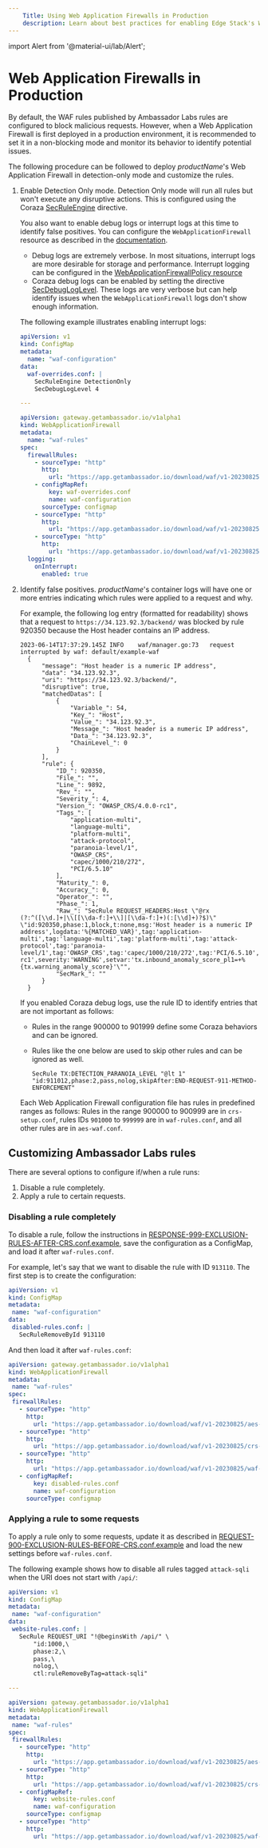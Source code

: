 ```yaml
---
    Title: Using Web Application Firewalls in Production
    description: Learn about best practices for enabling Edge Stack's Web Application Firewalls in production environments
---
```


import Alert from '@material-ui/lab/Alert';

# Web Application Firewalls in Production

By default, the WAF rules published by Ambassador Labs rules are configured to block malicious requests.
However, when a Web Application Firewall is first deployed in a production environment, it is recommended
to set it in a non-blocking mode and monitor its behavior to identify potential issues.

The following procedure can be followed to deploy $productName$'s Web Application Firewall in detection-only mode and
customize the rules.

1. Enable Detection Only mode. Detection Only mode will run all rules but won't execute any disruptive actions.
   This is configured using the Coraza [SecRuleEngine][] directive.

   You also want to enable debug logs or interrupt logs at this time to identify false positives.
   You can configure the `WebApplicationFirewall` resource as described in the [documentation][].

   - Debug logs are extremely verbose. In most situations, interrupt logs are more desirable for storage and performance.
   Interrupt logging can be configured in the [WebApplicationFirewallPolicy resource][]
   - Coraza debug logs can be enabled by setting the directive [SecDebugLogLevel][]. These logs are very verbose
   but can help identify issues when the `WebApplicationFirewall` logs don't show enough information.

   The following example illustrates enabling interrupt logs:

   ```yaml
   apiVersion: v1
   kind: ConfigMap
   metadata:
     name: "waf-configuration"
   data:
     waf-overrides.conf: |
       SecRuleEngine DetectionOnly
       SecDebugLogLevel 4

   ---

   apiVersion: gateway.getambassador.io/v1alpha1
   kind: WebApplicationFirewall
   metadata:
     name: "waf-rules"
   spec:
     firewallRules:
       - sourceType: "http"
         http:
           url: "https://app.getambassador.io/download/waf/v1-20230825/aes-waf.conf"
       - configMapRef:
           key: waf-overrides.conf
           name: waf-configuration
         sourceType: configmap
       - sourceType: "http"
         http:
           url: "https://app.getambassador.io/download/waf/v1-20230825/crs-setup.conf"
       - sourceType: "http"
         http:
           url: "https://app.getambassador.io/download/waf/v1-20230825/waf-rules.conf"
     logging:
       onInterrupt:
         enabled: true
   ```

2. Identify false positives. $productName$'s container logs will have one or more entries indicating which rules
   were applied to a request and why.

   For example, the following log entry (formatted for readability) shows that a request to `https://34.123.92.3/backend/` was
   blocked by rule 920350 because the Host header contains an IP address.

   ```text
   2023-06-14T17:37:29.145Z	INFO	waf/manager.go:73	request interrupted by waf: default/example-waf
     {
         "message": "Host header is a numeric IP address",
         "data": "34.123.92.3",
         "uri": "https://34.123.92.3/backend/",
         "disruptive": true,
         "matchedDatas": [
             {
                 "Variable_": 54,
                 "Key_": "Host",
                 "Value_": "34.123.92.3",
                 "Message_": "Host header is a numeric IP address",
                 "Data_": "34.123.92.3",
                 "ChainLevel_": 0
             }
         ],
         "rule": {
             "ID_": 920350,
             "File_": "",
             "Line_": 9892,
             "Rev_": "",
             "Severity_": 4,
             "Version_": "OWASP_CRS/4.0.0-rc1",
             "Tags_": [
                 "application-multi",
                 "language-multi",
                 "platform-multi",
                 "attack-protocol",
                 "paranoia-level/1",
                 "OWASP_CRS",
                 "capec/1000/210/272",
                 "PCI/6.5.10"
             ],
             "Maturity_": 0,
             "Accuracy_": 0,
             "Operator_": "",
             "Phase_": 1,
             "Raw_": "SecRule REQUEST_HEADERS:Host \"@rx (?:^([\\d.]+|\\[[\\da-f:]+\\]|[\\da-f:]+)(:[\\d]+)?$)\" \"id:920350,phase:1,block,t:none,msg:'Host header is a numeric IP address',logdata:'%{MATCHED_VAR}',tag:'application-multi',tag:'language-multi',tag:'platform-multi',tag:'attack-protocol',tag:'paranoia-level/1',tag:'OWASP_CRS',tag:'capec/1000/210/272',tag:'PCI/6.5.10',ver:'OWASP_CRS/4.0.0-rc1',severity:'WARNING',setvar:'tx.inbound_anomaly_score_pl1=+%{tx.warning_anomaly_score}'\"",
             "SecMark_": ""
         }
     }
   ```

   If you enabled Coraza debug logs, use the rule ID to identify entries that are not important as follows:

   - Rules in the range 900000 to 901999 define some Coraza behaviors and can be ignored.

   - Rules like the one below are used to skip other rules and can be ignored as well.

     ```text
     SecRule TX:DETECTION_PARANOIA_LEVEL "@lt 1" "id:911012,phase:2,pass,nolog,skipAfter:END-REQUEST-911-METHOD-ENFORCEMENT"
     ```

   <Alert severity="info">
       Each Web Application Firewall configuration file has rules in predefined ranges as follows: Rules in the range
       900000 to 900999 are in <code>crs-setup.conf</code>, rules IDs <code>901000</code> to <code>999999</code> are in <code>waf-rules.conf</code>, and all other rules are in <code>aes-waf.conf</code>.
   </Alert>


## Customizing Ambassador Labs rules

There are several options to configure if/when a rule runs:

1. Disable a rule completely.
2. Apply a rule to certain requests.

### Disabling a rule completely

To disable a rule, follow the instructions in [RESPONSE-999-EXCLUSION-RULES-AFTER-CRS.conf.example][], save the
configuration as a ConfigMap, and load it after `waf-rules.conf`.

For example, let's say that we want to disable the rule with ID `913110`. The first step is to create the configuration:

```yaml
apiVersion: v1
kind: ConfigMap
metadata:
 name: "waf-configuration"
data:
 disabled-rules.conf: |
   SecRuleRemoveById 913110
```

And then load it after `waf-rules.conf`:

```yaml
apiVersion: gateway.getambassador.io/v1alpha1
kind: WebApplicationFirewall
metadata:
 name: "waf-rules"
spec:
 firewallRules:
   - sourceType: "http"
     http:
       url: "https://app.getambassador.io/download/waf/v1-20230825/aes-waf.conf"
   - sourceType: "http"
     http:
       url: "https://app.getambassador.io/download/waf/v1-20230825/crs-setup.conf"
   - sourceType: "http"
     http:
       url: "https://app.getambassador.io/download/waf/v1-20230825/waf-rules.conf"
   - configMapRef:
       key: disabled-rules.conf
       name: waf-configuration
     sourceType: configmap
```

### Applying a rule to some requests

To apply a rule only to some requests, update it as described in [REQUEST-900-EXCLUSION-RULES-BEFORE-CRS.conf.example][] and
load the new settings before `waf-rules.conf`.

The following example shows how to disable all rules tagged `attack-sqli` when the URI does not start with `/api/`:

```yaml
apiVersion: v1
kind: ConfigMap
metadata:
 name: "waf-configuration"
data:
 website-rules.conf: |
   SecRule REQUEST_URI "!@beginsWith /api/" \
       "id:1000,\
       phase:2,\
       pass,\
       nolog,\
       ctl:ruleRemoveByTag=attack-sqli"

---

apiVersion: gateway.getambassador.io/v1alpha1
kind: WebApplicationFirewall
metadata:
 name: "waf-rules"
spec:
 firewallRules:
   - sourceType: "http"
     http:
       url: "https://app.getambassador.io/download/waf/v1-20230825/aes-waf.conf"
   - sourceType: "http"
     http:
       url: "https://app.getambassador.io/download/waf/v1-20230825/crs-setup.conf"
   - configMapRef:
       key: website-rules.conf
       name: waf-configuration
     sourceType: configmap
   - sourceType: "http"
     http:
       url: "https://app.getambassador.io/download/waf/v1-20230825/waf-rules.conf"
```

[WebApplicationFirewallPolicy resource]: ../../../custom-resources/webapplicationfirewall#webapplicationfirewall
[SecRuleEngine]: https://coraza.io/docs/seclang/directives/#secruleengine
[SecDebugLogLevel]: https://coraza.io/docs/seclang/directives/#secdebugloglevel
[REQUEST-900-EXCLUSION-RULES-BEFORE-CRS.conf.example]: https://github.com/coreruleset/coreruleset/blob/v4.0/dev/rules/REQUEST-900-EXCLUSION-RULES-BEFORE-CRS.conf.example
[RESPONSE-999-EXCLUSION-RULES-AFTER-CRS.conf.example]: https://github.com/coreruleset/coreruleset/blob/v4.0/dev/rules/RESPONSE-999-EXCLUSION-RULES-AFTER-CRS.conf.example
[documentation]: ../setup

